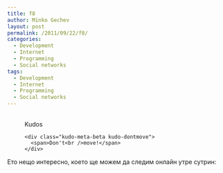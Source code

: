 ```yaml
---
title: f8
author: Minko Gechev
layout: post
permalink: /2011/09/22/f8/
categories:
  - Development
  - Internet
  - Programming
  - Social networks
tags:
  - Development
  - Internet
  - Programming
  - Social networks
---
```

<!-- Kudos 1.1.1-->

<div class="kudo-box kudo-c_tr" style="margin:0px px 30px 30px;">
  <figure class="kudo kudoable" data-id="58"> <a class="kudo-object"> <div class="kudo-opening">
    <div class="kudo-circle">
      &nbsp;
    </div>
  </div></a> 
  
  <div class="kudo-meta kudo-meta-58">
    <div class="kudo-meta-alpha kudo-hideonhover">
      <span class="kudo-count"></span> <span class="kudo-text">Kudos</span>
    </div>
    
    <div class="kudo-meta-beta kudo-dontmove">
      <span>Don't<br />move!</span>
    </div>
  </div></figure>
</div>

Ето нещо интересно, което ще можем да следим онлайн утре сутрин:
